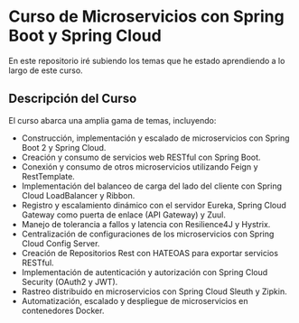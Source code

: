 # Curso de Microservicios con Spring Boot y Spring Cloud

En este repositorio iré subiendo los temas que he estado aprendiendo a lo largo de este curso.

## Descripción del Curso

El curso abarca una amplia gama de temas, incluyendo:

- Construcción, implementación y escalado de microservicios con Spring Boot 2 y Spring Cloud.
- Creación y consumo de servicios web RESTful con Spring Boot.
- Conexión y consumo de otros microservicios utilizando Feign y RestTemplate.
- Implementación del balanceo de carga del lado del cliente con Spring Cloud LoadBalancer y Ribbon.
- Registro y escalamiento dinámico con el servidor Eureka, Spring Cloud Gateway como puerta de enlace (API Gateway) y Zuul.
- Manejo de tolerancia a fallos y latencia con Resilience4J y Hystrix.
- Centralización de configuraciones de los microservicios con Spring Cloud Config Server.
- Creación de Repositorios Rest con HATEOAS para exportar servicios RESTful.
- Implementación de autenticación y autorización con Spring Cloud Security (OAuth2 y JWT).
- Rastreo distribuido en microservicios con Spring Cloud Sleuth y Zipkin.
- Automatización, escalado y despliegue de microservicios en contenedores Docker.
